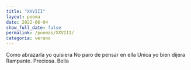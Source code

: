 ```yaml
---
title: "XXVIII"
layout: poema
date: 2022-06-04
show_full_date: false
permalink: /poemas/XXVIII/
categoria: verano
---
```

Como abrazarla yo quisiera
No paro de pensar en ella
Unica yo bien dijera
Rampante. Preciosa. Bella
